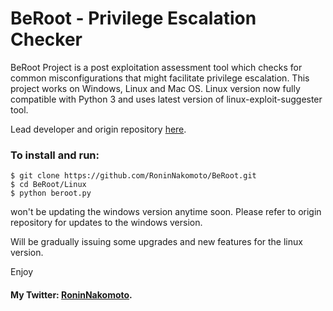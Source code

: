 # BeRoot - Privilege Escalation Checker


BeRoot Project is a post exploitation assessment tool which checks for common misconfigurations that might facilitate privilege escalation. 
This project works on Windows, Linux and Mac OS.
Linux version  now fully compatible with Python 3 and uses latest version of linux-exploit-suggester tool.

Lead developer and origin repository [here](https://github.com/AlessandroZ/BeRoot/).

### To install and run:
```
$ git clone https://github.com/RoninNakomoto/BeRoot.git
$ cd BeRoot/Linux
$ python beroot.py
```


won't be updating the windows version anytime soon. Please refer to origin repository for updates to the windows version.

Will be gradually issuing some upgrades and new features for the linux version.



Enjoy

#### My Twitter: [RoninNakomoto](https://twitter.com/RoninNakomoto).

